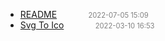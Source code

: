   - [README]()<span style="padding-left:2em;color:orange"></span><span style="color:gray;font-size:.8em;padding-left:2em">2022-07-05 15:09</span>
  - [Svg To Ico](svg-to-ico)<span style="padding-left:2em;color:orange"></span><span style="color:gray;font-size:.8em;padding-left:2em">2022-03-10 16:53</span>
